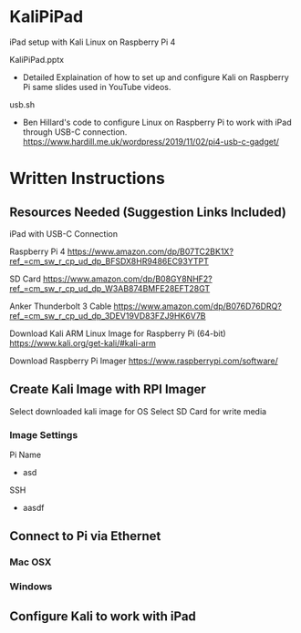 # KaliPiPad
iPad setup with Kali Linux on Raspberry Pi 4

KaliPiPad.pptx
- Detailed Explaination of how to set up and configure Kali on Raspberry Pi same slides used in YouTube videos.

usb.sh
- Ben Hillard's code to configure Linux on Raspberry Pi to work with iPad through USB-C connection. https://www.hardill.me.uk/wordpress/2019/11/02/pi4-usb-c-gadget/


# Written Instructions

## Resources Needed (Suggestion Links Included)
iPad with USB-C Connection

Raspberry Pi 4 https://www.amazon.com/dp/B07TC2BK1X?ref_=cm_sw_r_cp_ud_dp_BFSDX8HR9486EC93YTPT

SD Card https://www.amazon.com/dp/B08GY8NHF2?ref_=cm_sw_r_cp_ud_dp_W3AB874BMFE28EFT28GT

Anker Thunderbolt 3 Cable https://www.amazon.com/dp/B076D76DRQ?ref_=cm_sw_r_cp_ud_dp_3DEV19VD83FZJ9HK6V7B

Download Kali ARM Linux Image for Raspberry Pi (64-bit) https://www.kali.org/get-kali/#kali-arm

Download Raspberry Pi Imager https://www.raspberrypi.com/software/

## Create Kali Image with RPI Imager
Select downloaded kali image for OS
Select SD Card for write media
### Image Settings
Pi Name
- asd

SSH
- aasdf

## Connect to Pi via Ethernet
### Mac OSX


### Windows

## Configure Kali to work with iPad
